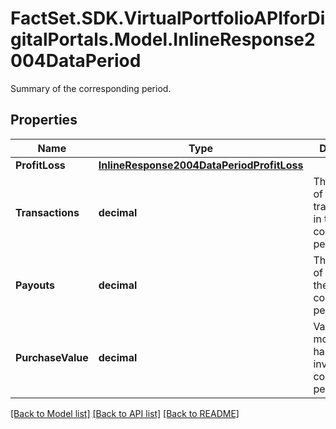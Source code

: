 # FactSet.SDK.VirtualPortfolioAPIforDigitalPortals.Model.InlineResponse2004DataPeriod
Summary of the corresponding period.

## Properties

Name | Type | Description | Notes
------------ | ------------- | ------------- | -------------
**ProfitLoss** | [**InlineResponse2004DataPeriodProfitLoss**](InlineResponse2004DataPeriodProfitLoss.md) |  | [optional] 
**Transactions** | **decimal** | The number of transactions in the corresponding period. | [optional] 
**Payouts** | **decimal** | The number of payouts in the corresponding period. | [optional] 
**PurchaseValue** | **decimal** | Value of money that has been invested in the corresponding period. | [optional] 

[[Back to Model list]](../README.md#documentation-for-models) [[Back to API list]](../README.md#documentation-for-api-endpoints) [[Back to README]](../README.md)

